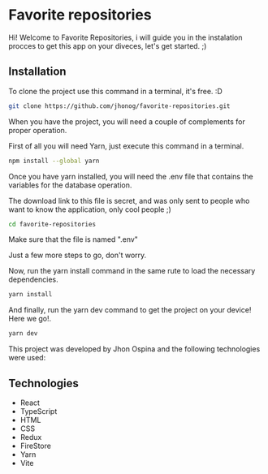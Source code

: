 # Favorite repositories

Hi! Welcome to Favorite Repositories, i will guide you in the instalation procces to get this app on your diveces, let's get started. ;)

## Installation

To clone the project use this command in a terminal, it's free. :D

```sh
git clone https://github.com/jhonog/favorite-repositories.git
```

When you have the project, you will need a couple of complements for proper operation.

First of all you will need Yarn, just execute this command in a terminal.

```sh
npm install --global yarn
```

Once you have yarn installed, you will need the .env file that contains the variables for the database operation.

The download link to this file is secret, and was only sent to people who want to know the application, only cool people ;)

```sh
cd favorite-repositories
```

Make sure that the file is named ".env"

Just a few more steps to go, don't worry.

Now, run the yarn install command in the same rute to load the necessary dependencies.

```sh
yarn install
```

And finally, run the yarn dev command to get the project on your device! Here we go!.

```sh
yarn dev
```

This project was developed by Jhon Ospina and the following technologies were used:


## Technologies

 - React
 - TypeScript
 - HTML
 - CSS
 - Redux
 - FireStore
 - Yarn
 - Vite

